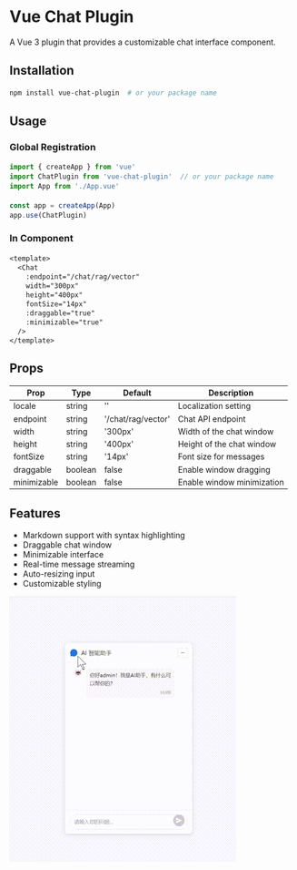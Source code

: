 # Vue Chat Plugin

A Vue 3 plugin that provides a customizable chat interface component.

## Installation

```bash
npm install vue-chat-plugin  # or your package name
```

## Usage

### Global Registration

```js
import { createApp } from 'vue'
import ChatPlugin from 'vue-chat-plugin'  // or your package name
import App from './App.vue'

const app = createApp(App)
app.use(ChatPlugin)
```

### In Component

```vue
<template>
  <Chat
    :endpoint="/chat/rag/vector"
    width="300px"
    height="400px"
    fontSize="14px"
    :draggable="true"
    :minimizable="true"
  />
</template>
```

## Props

| Prop | Type | Default | Description |
|------|------|---------|-------------|
| locale | string | '' | Localization setting |
| endpoint | string | '/chat/rag/vector' | Chat API endpoint |
| width | string | '300px' | Width of the chat window |
| height | string | '400px' | Height of the chat window |
| fontSize | string | '14px' | Font size for messages |
| draggable | boolean | false | Enable window dragging |
| minimizable | boolean | false | Enable window minimization |

## Features

- Markdown support with syntax highlighting
- Draggable chat window
- Minimizable interface
- Real-time message streaming
- Auto-resizing input
- Customizable styling

![Demo](./demo.gif)

<!-- ## Demo -->

<!-- ![Demo Video](./demo.mp4) -->

<!-- ## Demo -->

<!-- <video src="./demo.mp4" controls></video> -->

<!-- ## Demo -->

<!-- https://github.com/gxj199946/vue-chat-plugin/raw/main/demo.mp4  -->
